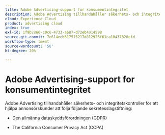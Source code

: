 ```yaml
---
title: Adobe Advertising-support for konsumentintegritet
description: Adobe Advertising tillhandahåller säkerhets- och integritetskontroller för att hjälpa annonsörskunder att följa konsumentsekretesslagstiftningen.
cloud: Experience Cloud
product: advertising cloud
index: true
exl-id: 1f9b2866-c0c6-4733-a687-d72eb4014598
source-git-commit: 7e614ecb517515217d812926f61ca10437820efd
workflow-type: tm+mt
source-wordcount: '58'
ht-degree: 20%

---
```


# Adobe Advertising-support for konsumentintegritet

Adobe Advertising tillhandahåller säkerhets- och integritetskontroller för att hjälpa annonsörskunder att följa följande sekretesslagstiftning:

* Den allmänna dataskyddsförordningen (GDPR)

* The California Consumer Privacy Act (CCPA)
